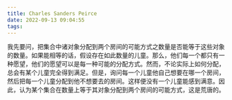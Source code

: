 ```yaml
---
title: Charles Sanders Peirce
date: 2022-09-13 09:04:55
tags:
---
```

我先要问，把集合中诸对象分配到两个房间的可能方式之数量是否能等于这些对象的数量。如果能相等的话，假设存在如此数量的儿童。那么，他们每一个都只有一种愿望，他们的愿望可以是每一种可能的分配方式。然而，不论实际上如何分配，总会有某个儿童完全得到满足。但是，询问每一个儿童他自己想要在哪一个房间，然后把每一个儿童分配到他不想要去的房间。这样便没有一个儿童能感到满意。因此，认为某个集合在数量上等于其对象分配到两个房间的可能方式，这是荒唐的。  
